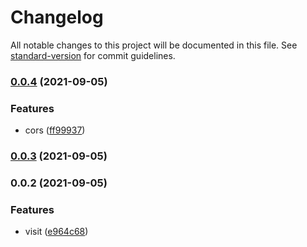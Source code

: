 # Changelog

All notable changes to this project will be documented in this file. See [standard-version](https://github.com/conventional-changelog/standard-version) for commit guidelines.

### [0.0.4](https://github.com/Saber2pr/nest-api-blog/compare/v0.0.3...v0.0.4) (2021-09-05)


### Features

* cors ([ff99937](https://github.com/Saber2pr/nest-api-blog/commit/ff99937ed91846deeb760ab9b59c14fdf855880b))

### [0.0.3](https://github.com/Saber2pr/nest-api-blog/compare/v0.0.2...v0.0.3) (2021-09-05)

### 0.0.2 (2021-09-05)


### Features

* visit ([e964c68](https://github.com/Saber2pr/nest-api-blog/commit/e964c686aaababb368e48e9b98981af83e5d25e7))
